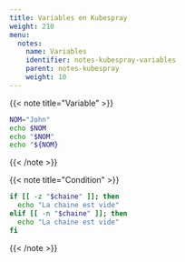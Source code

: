 ```yaml
---
title: Variables en Kubespray
weight: 210
menu:
  notes:
    name: Variables
    identifier: notes-kubespray-variables
    parent: notes-kubespray
    weight: 10
---
```


<!-- Variable -->
{{< note title="Variable" >}}

```bash
NOM="John"
echo $NOM
echo "$NOM"
echo "${NOM}
```

{{< /note >}}

<!-- Condition -->
{{< note title="Condition" >}}

```bash
if [[ -z "$chaine" ]]; then
  echo "La chaine est vide"
elif [[ -n "$chaine" ]]; then
  echo "La chaine est vide"
fi
```

{{< /note >}}